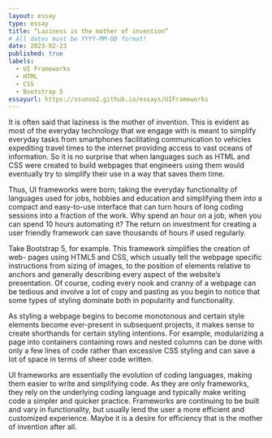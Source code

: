 ```yaml
---
layout: essay
type: essay
title: “Laziness is the mother of invention”
# All dates must be YYYY-MM-DD format!
date: 2023-02-23
published: true
labels:
  - UI Frameworks
  - HTML
  - CSS
  - Bootstrap 5
essayurl: https://ssunoo2.github.io/essays/UIFrameworks
---
```

  
  It is often said that laziness is the mother of invention. This is evident as most of the everyday technology that we engage with is meant to simplify everyday tasks from smartphones facilitating communication to vehicles expediting travel times to the internet providing access to vast oceans of information. So it is no surprise that when languages such as HTML and CSS were created to build webpages that engineers using them would eventually try to simplify their use in a way that saves them time.
	
  
  Thus, UI frameworks were born; taking the everyday functionality of languages used for jobs, hobbies and education and simplifying them into a compact and easy-to-use interface that can turn hours of long coding sessions into a fraction of the work. Why spend an hour on a job, when you can spend 10 hours automating it? The return on investment for creating a user friendly framework can save thousands of hours if used regularly.
	
  
  Take Bootstrap 5, for example. This framework simplifies the creation of web- pages using HTML5 and CSS, which usually tell the webpage specific instructions from sizing of images, to the position of elements relative to anchors and generally describing every aspect of the website’s presentation. Of course, coding every nook and cranny of a webpage can be tedious and involve a lot of copy and pasting as you begin to notice that some types of styling dominate both in popularity and functionality.
	
  
  As styling a webpage begins to become monotonous and certain style elements become ever-present in subsequent projects, it makes sense to create shorthands for certain styling intentions. For example, modularizing a page into containers containing rows and nested columns can be done with only a few lines of code rather than excessive CSS styling and can save a lot of space in terms of sheer code written.
	
  
  UI frameworks are essentially the evolution of coding languages, making them easier to write and simplifying code. As they are only frameworks, they rely on the underlying coding language and typically make writing code a simpler and quicker practice. Frameworks are continuing to be built and vary in functionality, but usually lend the user a more efficient and customized experience. Maybe it is a desire for efficiency that is the mother of invention after all.
